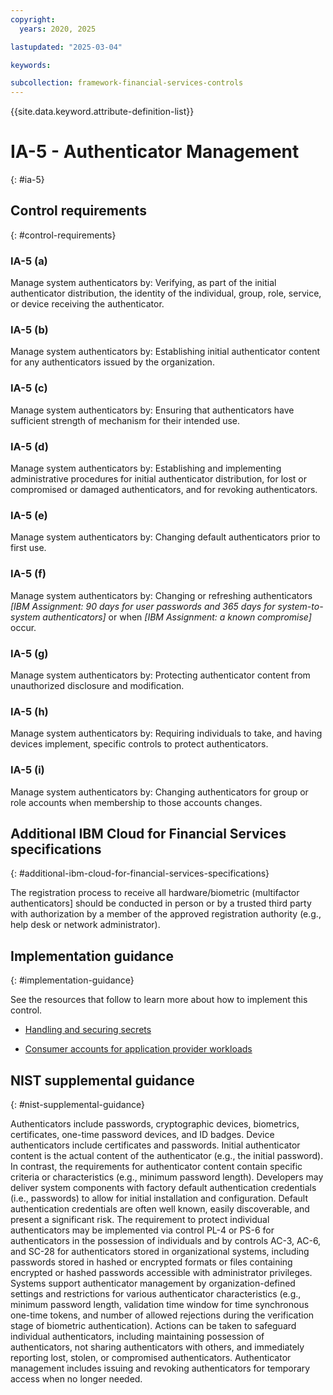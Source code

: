 ```yaml
---
copyright:
  years: 2020, 2025

lastupdated: "2025-03-04"

keywords:

subcollection: framework-financial-services-controls
---
```


{{site.data.keyword.attribute-definition-list}}

# IA-5 - Authenticator Management
{: #ia-5}

## Control requirements
{: #control-requirements}



### IA-5 (a)


Manage system authenticators by:
Verifying, as part of the initial authenticator distribution, the identity of the individual, group, role, service, or device receiving the authenticator.


### IA-5 (b)


Manage system authenticators by:
Establishing initial authenticator content for any authenticators issued by the organization.


### IA-5 (c)


Manage system authenticators by:
Ensuring that authenticators have sufficient strength of mechanism for their intended use.


### IA-5 (d)


Manage system authenticators by:
Establishing and implementing administrative procedures for initial authenticator distribution, for lost or compromised or damaged authenticators, and for revoking authenticators.


### IA-5 (e)


Manage system authenticators by:
Changing default authenticators prior to first use.


### IA-5 (f)

Manage system authenticators by:
Changing or refreshing authenticators _[IBM Assignment: 90 days for user passwords and 365 days for system-to-system authenticators]_ or when _[IBM Assignment: a known compromise]_ occur.


### IA-5 (g)


Manage system authenticators by:
Protecting authenticator content from unauthorized disclosure and modification.


### IA-5 (h)


Manage system authenticators by:
Requiring individuals to take, and having devices implement, specific controls to protect authenticators.


### IA-5 (i)


Manage system authenticators by:
Changing authenticators for group or role accounts when membership to those accounts changes.






## Additional IBM Cloud for Financial Services specifications
{: #additional-ibm-cloud-for-financial-services-specifications}

The registration process to receive all hardware/biometric (multifactor authenticators] should be conducted in person or by a trusted third party with authorization by a member of the approved registration authority (e.g., help desk or network administrator).




## Implementation guidance
{: #implementation-guidance}

See the resources that follow to learn more about how to implement this control.


- [Handling and securing secrets](/docs/framework-financial-services?topic=framework-financial-services-shared-secrets)


- [Consumer accounts for application provider workloads](/docs/framework-financial-services?topic=framework-financial-services-shared-account-consumer)






## NIST supplemental guidance
{: #nist-supplemental-guidance}

Authenticators include passwords, cryptographic devices, biometrics, certificates, one-time password devices, and ID badges. Device authenticators include certificates and passwords. Initial authenticator content is the actual content of the authenticator (e.g., the initial password). In contrast, the requirements for authenticator content contain specific criteria or characteristics (e.g., minimum password length). Developers may deliver system components with factory default authentication credentials (i.e., passwords) to allow for initial installation and configuration. Default authentication credentials are often well known, easily discoverable, and present a significant risk. The requirement to protect individual authenticators may be implemented via control PL-4 or PS-6 for authenticators in the possession of individuals and by controls AC-3, AC-6, and SC-28 for authenticators stored in organizational systems, including passwords stored in hashed or encrypted formats or files containing encrypted or hashed passwords accessible with administrator privileges.
Systems support authenticator management by organization-defined settings and restrictions for various authenticator characteristics (e.g., minimum password length, validation time window for time synchronous one-time tokens, and number of allowed rejections during the verification stage of biometric authentication). Actions can be taken to safeguard individual authenticators, including maintaining possession of authenticators, not sharing authenticators with others, and immediately reporting lost, stolen, or compromised authenticators. Authenticator management includes issuing and revoking authenticators for temporary access when no longer needed.
